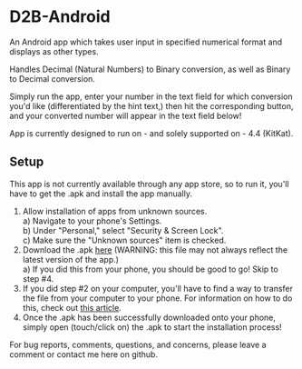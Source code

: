 D2B-Android
===========

An Android app which takes user input in specified numerical format and displays as other types.

Handles Decimal (Natural Numbers) to Binary conversion, as well as Binary to Decimal conversion.

Simply run the app, enter your number in the text field for which conversion you'd like (differentiated by the hint text,)
then hit the corresponding button, and your converted number will appear in the text field below!

App is currently designed to run on - and solely supported on - 4.4 (KitKat).

Setup
----------
This app is not currently available through any app store, so to run it, you'll have to get the .apk and install the app manually.

 1. Allow installation of apps from unknown sources.<br>
  a) Navigate to your phone's Settings.<br>
  b) Under "Personal," select "Security & Screen Lock".<br>
  c) Make sure the "Unknown sources" item is checked.<br>
 2. Download the .apk [here](http://www.cs.rit.edu/~css7209/Resources/Android/D2B-Android.apk) (WARNING: this file may not always reflect the latest version of the app.)<br>
  a) If you did this from your phone, you should be good to go! Skip to step #4.<br>
 3. If you did step #2 on your computer, you'll have to find a way to transfer the file from your computer to your phone. For information on how to do this, check out [this article](https://support.google.com/nexus/answer/2840804?hl=en).
 4. Once the .apk has been successfully downloaded onto your phone, simply open (touch/click on) the .apk to start the installation process!
 
For bug reports, comments, questions, and concerns, please leave a comment or contact me here on github.
